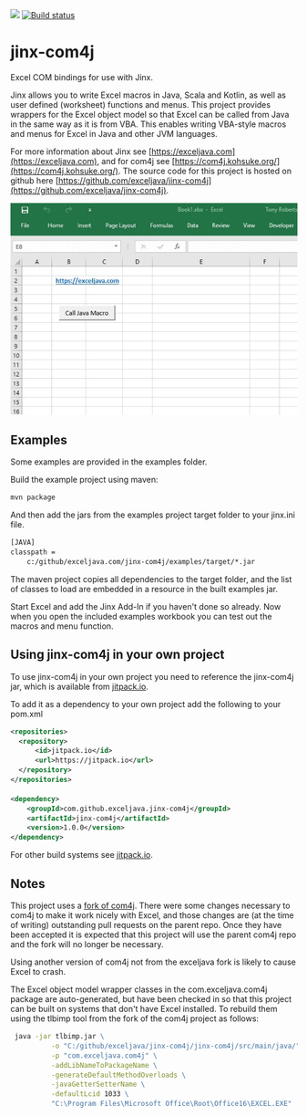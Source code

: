 [![](https://jitpack.io/v/exceljava/jinx-com4j.svg)](https://jitpack.io/#exceljava/jinx-com4j)
[![Build status](https://ci.appveyor.com/api/projects/status/r41cx0hwqd5w7f0c?svg=true)](https://ci.appveyor.com/project/TonyRoberts/jinx-com4j)

# jinx-com4j
Excel COM bindings for use with Jinx.

Jinx allows you to write Excel macros in Java, Scala and Kotlin, as well as user defined (worksheet) functions and menus.
This project provides wrappers for the Excel object model so that Excel can be called from Java in the same way as it is from VBA.
This enables writing VBA-style macros and menus for Excel in Java and other JVM languages.

For more information about Jinx see [https://exceljava.com](https://exceljava.com), and for com4j see
[https://com4j.kohsuke.org/](https://com4j.kohsuke.org/).
The source code for this project is hosted on github here [https://github.com/exceljava/jinx-com4j](https://github.com/exceljava/jinx-com4j).

![alt text](images/button.gif "Example macro image")

## Examples

Some examples are provided in the examples folder.

Build the example project using maven:

```cmd
mvn package
```

And then add the jars from the examples project target folder to your jinx.ini file.

```txt
[JAVA]
classpath =
    c:/github/exceljava.com/jinx-com4j/examples/target/*.jar
```

The maven project copies all dependencies to the target folder, and the list of classes to load are embedded in a resource in the built examples jar.

Start Excel and add the Jinx Add-In if you haven't done so already. Now when you open the included examples workbook you can test out the macros and menu function.

## Using jinx-com4j in your own project

To use jinx-com4j in your own project you need to reference the jinx-com4j jar, which is available from [jitpack.io](https://jitpack.io/#exceljava/jinx-com4j).

To add it as a dependency to your own project add the following to your pom.xml

```xml
<repositories>
  <repository>
      <id>jitpack.io</id>
      <url>https://jitpack.io</url>
  </repository>
</repositories>

<dependency>
    <groupId>com.github.exceljava.jinx-com4j</groupId>
    <artifactId>jinx-com4j</artifactId>
    <version>1.0.0</version>
</dependency>
```

For other build systems see [jitpack.io](https://jitpack.io/#exceljava/jinx-com4j).

## Notes

This project uses a [fork of com4j](https://github.com/exceljava/com4j). There were some changes necessary to com4j to make it work nicely with Excel, and those changes are (at the time of writing) outstanding pull requests on the parent repo. Once they have been accepted it is expected that this project will use the parent com4j repo and the fork will no longer be necessary.

Using another version of com4j not from the exceljava fork is likely to cause Excel to crash.

The Excel object model wrapper classes in the com.exceljava.com4j package are auto-generated, but have been checked in so that this project can be built on systems that don't have Excel installed. To rebuild them using the tlbimp tool from the fork of the com4j project as follows:

```cmd
 java -jar tlbimp.jar \
          -o "C:/github/exceljava/jinx-com4j/jinx-com4j/src/main/java/" \
          -p "com.exceljava.com4j" \
          -addLibNameToPackageName \
          -generateDefaultMethodOverloads \
          -javaGetterSetterName \
          -defaultLcid 1033 \
          "C:\Program Files\Microsoft Office\Root\Office16\EXCEL.EXE"
```
